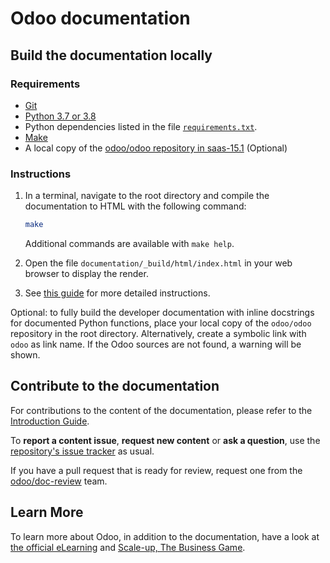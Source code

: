 # Odoo documentation

## Build the documentation locally

### Requirements

- [Git](https://www.odoo.com/documentation/saas-15.1/contributing/documentation.html#install-git)
- [Python 3.7 or 3.8](https://www.odoo.com/documentation/saas-15.1/contributing/documentation.html#python)
- Python dependencies listed in the file [`requirements.txt`](https://github.com/odoo/documentation/tree/saas-15.1/requirements.txt).
- [Make](https://www.odoo.com/documentation/saas-15.1/contributing/documentation.html#make)
- A local copy of the [odoo/odoo repository in saas-15.1](https://github.com/odoo/odoo/tree/saas-15.1) (Optional)

### Instructions

1. In a terminal, navigate to the root directory and compile the documentation to HTML with the
   following command:

   ```sh
   make
   ```

   Additional commands are available with `make help`.

2. Open the file `documentation/_build/html/index.html` in your web browser to display the render.

3. See [this guide](https://www.odoo.com/documentation/saas-15.1/contributing/documentation.html#preview-your-changes)
   for more detailed instructions.

Optional: to fully build the developer documentation with inline docstrings for documented Python
functions, place your local copy of the `odoo/odoo` repository in the root directory. Alternatively,
create a symbolic link with `odoo` as link name. If the Odoo sources are not found, a warning will
be shown.

## Contribute to the documentation

For contributions to the content of the documentation, please refer to the
[Introduction Guide](https://www.odoo.com/documentation/saas-15.1/contributing/documentation.html).

To **report a content issue**, **request new content** or **ask a question**, use the
[repository's issue tracker](https://github.com/odoo/documentation-user/issues) as usual.

If you have a pull request that is ready for review, request one from the
[odoo/doc-review](https://github.com/orgs/odoo/teams/doc-review) team.


## Learn More

To learn more about Odoo, in addition to the documentation, have a look at
[the official eLearning](https://odoo.com/slides) and
[Scale-up, The Business Game](https://www.odoo.com/page/scale-up-business-game).